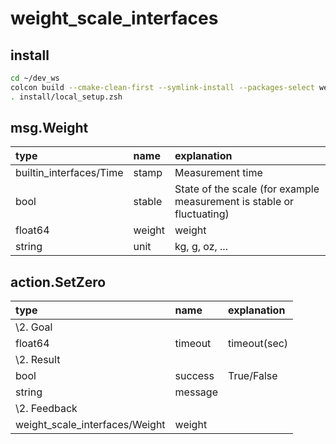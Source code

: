 # weight_scale_interfaces

## install
```.sh
cd ~/dev_ws
colcon build --cmake-clean-first --symlink-install --packages-select weight_scale_interfaces
. install/local_setup.zsh
```
## msg.Weight
| type | name | explanation |
|:---|:---|:---|
| builtin_interfaces/Time | stamp | Measurement time |
| bool | stable | State of the scale (for example measurement is stable or fluctuating) |
| float64 | weight | weight |
| string | unit | kg, g, oz, ... |

## action.SetZero
| type | name | explanation |
|:---|:---|:---|
|\2. Goal |
| float64 | timeout | timeout(sec) |
|\2. Result |
| bool | success | True/False |
| string | message | |
|\2. Feedback |
| weight_scale_interfaces/Weight | weight | |
